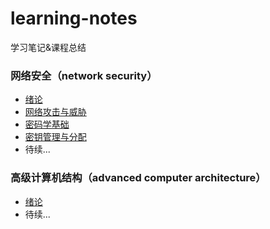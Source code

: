 # learning-notes

学习笔记&amp;课程总结

### 网络安全（network security）

- [绪论](./network-security/0.exordium.md)
- [网络攻击与威胁](./network-security/1.threats-and-attacks-of-network.md)
- [密码学基础](./network-security/2.foundations-of-cryptography.md)
- [密钥管理与分配](./network-security/3.key-management-and-allocation.md)
- 待续...

### 高级计算机结构（advanced computer architecture）

- [绪论](./advanced-computer-architecture/0.exordium.md)
- 待续...
